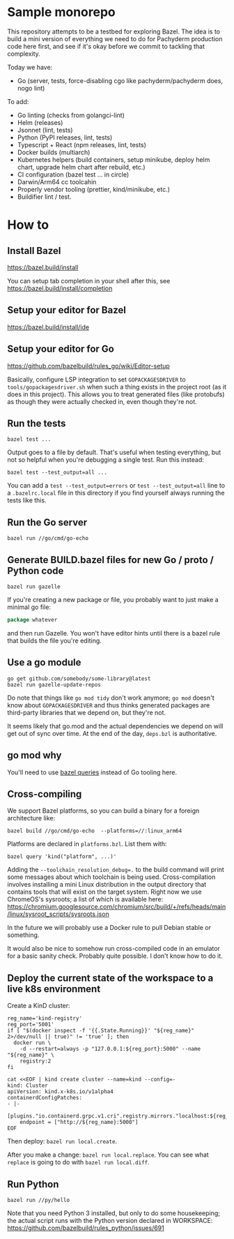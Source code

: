 # Sample monorepo

This repository attempts to be a testbed for exploring Bazel. The idea is to build a mini version of
everything we need to do for Pachyderm production code here first, and see if it's okay before we
commit to tackling that complexity.

Today we have:

-   Go (server, tests, force-disabling cgo like pachyderm/pachyderm does, nogo lint)

To add:

-   Go linting (checks from golangci-lint)
-   Helm (releases)
-   Jsonnet (lint, tests)
-   Python (PyPI releases, lint, tests)
-   Typescript + React (npm releases, lint, tests)
-   Docker builds (multiarch)
-   Kubernetes helpers (build containers, setup minikube, deploy helm chart, upgrade helm chart
    after rebuild, etc.)
-   CI configuration (bazel test ... in circle)
-   Darwin/Arm64 cc toolcahin
-   Properly vendor tooling (prettier, kind/minikube, etc.)
-   Buildifier lint / test.

# How to

## Install Bazel

https://bazel.build/install

You can setup tab completion in your shell after this, see https://bazel.build/install/completion

## Setup your editor for Bazel

https://bazel.build/install/ide

## Setup your editor for Go

https://github.com/bazelbuild/rules_go/wiki/Editor-setup

Basically, configure LSP integration to set `GOPACKAGESDRIVER` to `tools/gopackagesdriver.sh` when
such a thing exists in the project root (as it does in this project). This allows you to treat
generated files (like protobufs) as though they were actually checked in, even though they're not.

## Run the tests

```shell
bazel test ...
```

Output goes to a file by default. That's useful when testing everything, but not so helpful when
you're debugging a single test. Run this instead:

```shell
bazel test --test_output=all ...
```

You can add a `test --test_output=errors` or `test --test_output=all` line to a `.bazelrc.local`
file in this directory if you find yourself always running the tests like this.

## Run the Go server

```shell
bazel run //go/cmd/go-echo
```

## Generate BUILD.bazel files for new Go / proto / Python code

```shell
bazel run gazelle
```

If you're creating a new package or file, you probably want to just make a minimal go file:

```go
package whatever
```

and then run Gazelle. You won't have editor hints until there is a bazel rule that builds the file
you're editing.

## Use a go module

```shell
go get github.com/somebody/some-library@latest
bazel run gazelle-update-repos
```

Do note that things like `go mod tidy` don't work anymore; `go mod` doesn't know about
`GOPACKAGESDRIVER` and thus thinks generated packages are third-party libraries that we depend on,
but they're not.

It seems likely that go.mod and the actual dependencies we depend on will get out of sync over time.
At the end of the day, `deps.bzl` is authoritative.

## go mod why

You'll need to use [bazel queries](https://docs.bazel.build/versions/main/query-how-to.html) instead
of Go tooling here.

## Cross-compiling

We support Bazel platforms, so you can build a binary for a foreign architecture like:

```shell
bazel build //go/cmd/go-echo  --platforms=//:linux_arm64
```

Platforms are declared in `platforms.bzl`. List them with:

```shell
bazel query 'kind("platform", ...)'
```

Adding the `--toolchain_resolution_debug=.` to the build command will print some messages about
which toolchain is being used. Cross-compilation involves installing a mini Linux distribution in
the output directory that contains tools that will exist on the target system. Right now we use
ChromeOS's sysroots; a list of which is available here:
https://chromium.googlesource.com/chromium/src/build/+/refs/heads/main/linux/sysroot_scripts/sysroots.json

In the future we will probably use a Docker rule to pull Debian stable or something.

It would also be nice to somehow run cross-compiled code in an emulator for a basic sanity check.
Probably quite possible. I don't know how to do it.

## Deploy the current state of the workspace to a live k8s environment

Create a KinD cluster:

```shell
reg_name='kind-registry'
reg_port='5001'
if [ "$(docker inspect -f '{{.State.Running}}' "${reg_name}" 2>/dev/null || true)" != 'true' ]; then
  docker run \
    -d --restart=always -p "127.0.0.1:${reg_port}:5000" --name "${reg_name}" \
    registry:2
fi

cat <<EOF | kind create cluster --name=kind --config=-
kind: Cluster
apiVersion: kind.x-k8s.io/v1alpha4
containerdConfigPatches:
- |-
  [plugins."io.containerd.grpc.v1.cri".registry.mirrors."localhost:${reg_port}"]
    endpoint = ["http://${reg_name}:5000"]
EOF
```

Then deploy: `bazel run local.create`.

After you make a change: `bazel run local.replace`. You can see what `replace` is going to do with
`bazel run local.diff`.

## Run Python

```shell
bazel run //py/hello
```

Note that you need Python 3 installed, but only to do some housekeeping; the actual script runs with
the Python version declared in WORKSPACE: https://github.com/bazelbuild/rules_python/issues/691
